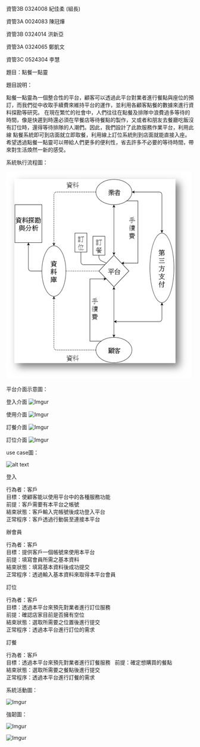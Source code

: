 資管3B 0324008 紀佳柔 (組長)

資管3A 0024083 陳冠燁

資管3B 0324014 洪新亞

資管3A 0324065 鄭凱文

資管3C 0524304 李慧

題目：點餐一點靈

題目說明：

  點餐一點靈為一個整合性的平台，顧客可以透過此平台對業者進行餐點與座位的預訂，而我們從中收取手續費來維持平台的運作，並利用各顧客點餐的數據來進行資料探勘等研究。
  在現在繁忙的社會中，人們往往在點餐及排隊中浪費過多等待的時間，像是快遲到時還必須在早餐店等待餐點的製作，又或者和朋友去餐廳吃飯沒有訂位時，還得等待排隊的人潮們。因此，我們設計了此款服務作業平台，利用此線
點餐系統即可到店面就立即取餐，利用線上訂位系統則到店面就能直接入座。
  希望透過點餐一點靈可以帶給人們更多的便利性，省去許多不必要的等待時間，帶來對生活煥然一新的感受。

系統執行流程圖：

![alt tag](https://github.com/e8chichi/oose_0324008/blob/master/%E5%9C%96%E7%89%871.png)


平台介面示意圖：


登入介面
![Imgur](http://i.imgur.com/EZRYxo0.png)

使用介面
![Imgur](http://i.imgur.com/flAsB9F.png)

訂餐介面
![Imgur](http://i.imgur.com/Xoriyec.png)

訂位介面
![Imgur](http://i.imgur.com/aNfXdAx.png)


use case圖：

![alt text](http://i.imgur.com/WxnS1Uf.png)

登入

行為者：客戶  
目標：使顧客能以使用平台中的各種服務功能  
前提：客戶需要有本平台之帳號  
結束狀態：客戶輸入完帳號後成功登入平台  
正常程序：客戶透過行動裝至連接本平台  

辦會員

行為者：客戶  
目標：提供客戶一個帳號來使用本平台  
前提：填寫會員所需之基本資料  
結束狀態：填寫基本資料後成功提交  
正常程序：透過輸入基本資料來取得本平台會員  

訂位

行為者：客戶  
目標：透過本平台來預先對業者進行訂位服務  
前提：確認店家目前是否擁有空位  
結束狀態：選取所需要之位置後進行提交  
正常程序：透過本平台進行訂位的需求  

訂餐

行為者：客戶  
目標：透過本平台來預先對業者進行訂餐服務   
前提：確定想購買的餐點  
結束狀態：選取所需要之餐點後進行提交  
正常程序：透過本平台進行訂餐的需求  


系統活動圖：

![Imgur](http://i.imgur.com/yjusFza.png)

強韌圖：

![Imgur](http://i.imgur.com/fyUecyy.jpg)

![Imgur](http://i.imgur.com/EAC0zCu.jpg)


